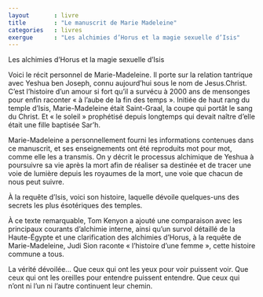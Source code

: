 ```yaml
---
layout       : livre
title        : "Le manuscrit de Marie Madeleine"
categories   : livres
exergue      : "Les alchimies d’Horus et la magie sexuelle d’Isis"
---
```


Les alchimies d’Horus et la magie sexuelle d’Isis

Voici le récit personnel de Marie-Madeleine. Il porte sur la relation tantrique avec Yeshua ben Joseph, connu aujourd’hui sous le nom de Jesus.Christ. C’est l’histoire d’un amour si fort qu’il a survécu à 2000 ans de mensonges pour enfin raconter « à l’aube de la fin des temps ». Initiée de haut rang du temple d’Isis, Marie-Madeleine était Saint-Graal, la coupe qui portât le sang du Christ. Et « le soleil » prophétisé depuis longtemps qui devait naître d’elle était une fille baptisée Sar’h.

Marie-Madeleine a personnellement fourni les informations contenues dans ce manuscrit, et ses enseignements ont été reproduits mot pour mot, comme elle les a transmis. On y décrit le processus alchimique de Yeshua à poursuivre sa vie après la mort afin de réaliser sa destinée et de tracer une voie de lumière depuis les royaumes de la mort, une voie que chacun de nous peut suivre.

À la requête d’Isis, voici son histoire, laquelle dévoile quelques-uns des secrets les plus ésotériques des temples.

À ce texte remarquable, Tom Kenyon a ajouté une comparaison avec les principaux courants d’alchimie interne, ainsi qu’un survol détaillé de la Haute-Égypte et une clarification des alchimies d’Horus, à la requête de Marie-Madeleine, Judi Sion raconte « l’histoire d’une femme », cette histoire commune a tous.

La vérité dévoilée...
Que ceux qui ont les yeux pour voir puissent voir.
Que ceux qui ont les oreilles pour entendre puissent entendre.
Que ceux qui n’ont ni l’un ni l’autre continuent leur chemin.
